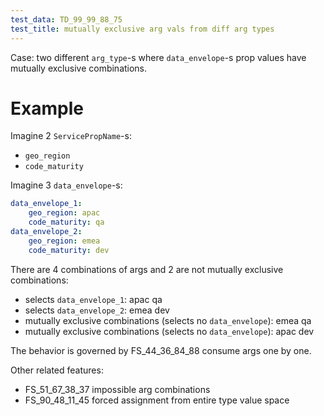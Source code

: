 ```yaml
---
test_data: TD_99_99_88_75
test_title: mutually exclusive arg vals from diff arg types
---
```


Case: two different `arg_type`-s where `data_envelope`-s prop values have mutually exclusive combinations.

# Example

Imagine 2 `ServicePropName`-s:
*   `geo_region`
*   `code_maturity`

Imagine 3 `data_envelope`-s:

```yaml
data_envelope_1:
    geo_region: apac
    code_maturity: qa
data_envelope_2:
    geo_region: emea
    code_maturity: dev
```
There are 4 combinations of args and 2 are not mutually exclusive combinations:
*   selects `data_envelope_1`: apac qa
*   selects `data_envelope_2`: emea dev
*   mutually exclusive combinations (selects no `data_envelope`): emea qa
*   mutually exclusive combinations (selects no `data_envelope`): apac dev

The behavior is governed by FS_44_36_84_88 consume args one by one.

Other related features:
*   FS_51_67_38_37 impossible arg combinations
*   FS_90_48_11_45 forced assignment from entire type value space
